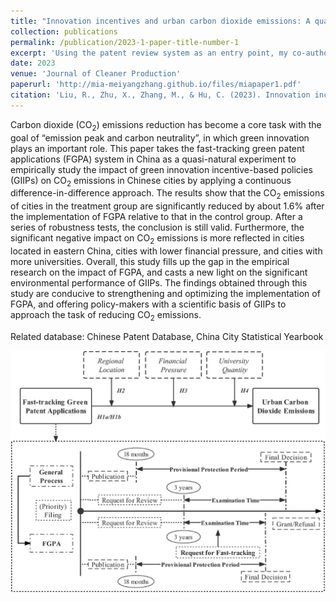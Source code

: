 ```yaml
---
title: "Innovation incentives and urban carbon dioxide emissions: A quasi-natural experiment based on fast-tracking green patent applications in China"
collection: publications
permalink: /publication/2023-1-paper-title-number-1
excerpt: 'Using the patent review system as an entry point, my co-authors and I assessed the economic effectiveness of innovation incentives for environmental protection.'
date: 2023
venue: 'Journal of Cleaner Production'
paperurl: 'http://mia-meiyangzhang.github.io/files/miapaper1.pdf'
citation: 'Liu, R., Zhu, X., Zhang, M., & Hu, C. (2023). Innovation incentives and urban carbon dioxide emissions: A quasi-natural experiment based on fast-tracking green patent applications in China. Journal of Cleaner Production, 382, 135444.'
---
```


Carbon dioxide (CO<sub>2</sub>) emissions reduction has become a core task with the goal of “emission peak and carbon neutrality”, in which green innovation plays an important role. This paper takes the fast-tracking green patent applications (FGPA) system in China as a quasi-natural experiment to empirically study the impact of green innovation incentive-based policies (GIIPs) on CO<sub>2</sub> emissions in Chinese cities by applying a continuous difference-in-difference approach. The results show that the CO<sub>2</sub> emissions of cities in the treatment group are significantly reduced by about 1.6% after the implementation of FGPA relative to that in the control group. After a series of robustness tests, the conclusion is still valid. Furthermore, the significant negative impact on CO<sub>2</sub> emissions is more reflected in cities located in eastern China, cities with lower financial pressure, and cities with more universities. Overall, this study fills up the gap in the empirical research on the impact of FGPA, and casts a new light on the significant environmental performance of GIIPs. The findings obtained through this study are conducive to strengthening and optimizing the implementation of FGPA, and offering policy-makers with a scientific basis of GIIPs to approach the task of reducing CO<sub>2</sub> emissions.

Related database: Chinese Patent Database, China City Statistical Yearbook

![GitHub Logo](../images/raypaper2.png)
